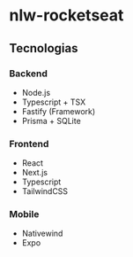 # nlw-rocketseat

## Tecnologias

### Backend
- Node.js
- Typescript + TSX
- Fastify (Framework)
- Prisma + SQLite

### Frontend
- React
- Next.js
- Typescript
- TailwindCSS

### Mobile
- Nativewind
- Expo
